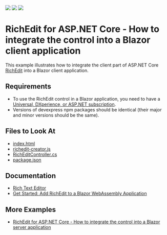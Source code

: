 <!-- default badges list -->
![](https://img.shields.io/endpoint?url=https://codecentral.devexpress.com/api/v1/VersionRange/279353649/20.1.4%2B)
[![](https://img.shields.io/badge/Open_in_DevExpress_Support_Center-FF7200?style=flat-square&logo=DevExpress&logoColor=white)](https://supportcenter.devexpress.com/ticket/details/T913744)
[![](https://img.shields.io/badge/📖_How_to_use_DevExpress_Examples-e9f6fc?style=flat-square)](https://docs.devexpress.com/GeneralInformation/403183)
<!-- default badges end -->
# RichEdit for ASP.NET Core - How to integrate the control into a Blazor client application

 This example illustrates how to integrate the client part of ASP.NET Core [RichEdit](https://docs.devexpress.com/AspNetCore/400373/office-inspired-controls/controls/rich-edit) into a Blazor client application.
## Requirements
- To use the RichEdit control in a Blazor application, you need to have a [Universal, DXperience, or ASP.NET subscription](https://www.devexpress.com/buy/net/).
- Versions of devexpress npm packages should be identical (their major and minor versions should be the same).

<!-- default file list -->
## Files to Look At

* [index.html](./CS/Client/wwwroot/index.html)
* [richedit-creator.js](./CS/Client/wwwroot/js/richedit-creator.js)
* [RichEditController.cs](./CS/Server/Controllers/RichEditController.cs)
* [package.json](./CS/Client/package.json)
<!-- default file list end -->

## Documentation

- [Rich Text Editor](https://docs.devexpress.com/AspNetCore/400373/rich-edit)
- [Get Started: Add RichEdit to a Blazor WebAssembly Application](https://docs.devexpress.com/AspNetCore/401870/rich-edit/get-started/blazor-web-assembly-application)

## More Examples

- [RichEdit for ASP.NET Core - How to integrate the control into a Blazor server application](https://github.com/DevExpress-Examples/rich-edit-for-asp-net-core-how-to-integrate-the-control-into-a-blazor-server-application)
